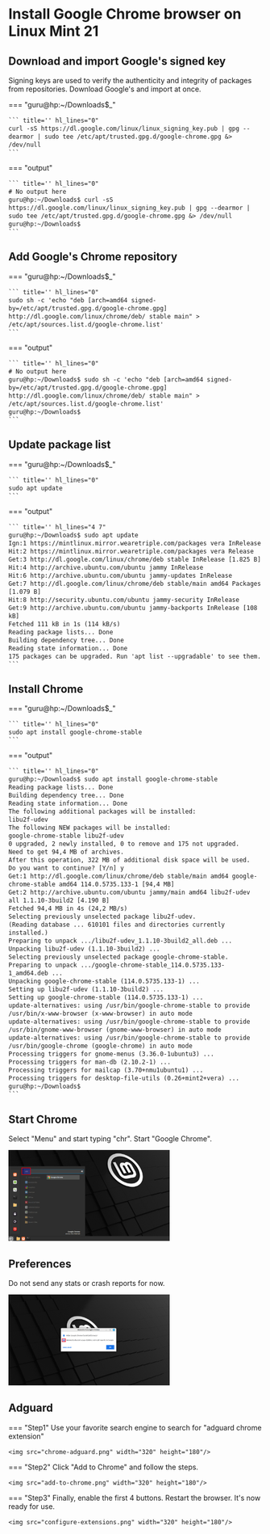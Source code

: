 # Install Google Chrome browser on Linux Mint 21

## Download and import Google's signed key
Signing keys are used to verify the authenticity and integrity of packages from repositories. Download Google's and import at once.

=== "guru@hp:~/Downloads$_"

    ``` title='' hl_lines="0"
    curl -sS https://dl.google.com/linux/linux_signing_key.pub | gpg --dearmor | sudo tee /etc/apt/trusted.gpg.d/google-chrome.gpg &> /dev/null
    ```

=== "output"

    ``` title='' hl_lines="0"
    # No output here
    guru@hp:~/Downloads$ curl -sS https://dl.google.com/linux/linux_signing_key.pub | gpg --dearmor | sudo tee /etc/apt/trusted.gpg.d/google-chrome.gpg &> /dev/null
    guru@hp:~/Downloads$
    ```

## Add Google's Chrome repository

=== "guru@hp:~/Downloads$_"

    ``` title='' hl_lines="0"
    sudo sh -c 'echo "deb [arch=amd64 signed-by=/etc/apt/trusted.gpg.d/google-chrome.gpg] http://dl.google.com/linux/chrome/deb/ stable main" > /etc/apt/sources.list.d/google-chrome.list'
    ```

=== "output"

    ``` title='' hl_lines="0"
    # No output here
    guru@hp:~/Downloads$ sudo sh -c 'echo "deb [arch=amd64 signed-by=/etc/apt/trusted.gpg.d/google-chrome.gpg] http://dl.google.com/linux/chrome/deb/ stable main" > /etc/apt/sources.list.d/google-chrome.list'
    guru@hp:~/Downloads$ 
    ```

## Update package list

=== "guru@hp:~/Downloads$_"

    ``` title='' hl_lines="0"
    sudo apt update
    ```

=== "output"

    ``` title='' hl_lines="4 7"
    guru@hp:~/Downloads$ sudo apt update
    Ign:1 https://mintlinux.mirror.wearetriple.com/packages vera InRelease
    Hit:2 https://mintlinux.mirror.wearetriple.com/packages vera Release                                        
    Get:3 http://dl.google.com/linux/chrome/deb stable InRelease [1.825 B]                                      
    Hit:4 http://archive.ubuntu.com/ubuntu jammy InRelease                                                        
    Hit:6 http://archive.ubuntu.com/ubuntu jammy-updates InRelease             
    Get:7 http://dl.google.com/linux/chrome/deb stable/main amd64 Packages [1.079 B]
    Hit:8 http://security.ubuntu.com/ubuntu jammy-security InRelease                
    Get:9 http://archive.ubuntu.com/ubuntu jammy-backports InRelease [108 kB]
    Fetched 111 kB in 1s (114 kB/s)    
    Reading package lists... Done
    Building dependency tree... Done
    Reading state information... Done
    175 packages can be upgraded. Run 'apt list --upgradable' to see them.
    ```

## Install Chrome


=== "guru@hp:~/Downloads$_"

    ``` title='' hl_lines="0"
    sudo apt install google-chrome-stable
    ```

=== "output"

    ``` title='' hl_lines="0"
    guru@hp:~/Downloads$ sudo apt install google-chrome-stable
    Reading package lists... Done
    Building dependency tree... Done
    Reading state information... Done
    The following additional packages will be installed:
    libu2f-udev
    The following NEW packages will be installed:
    google-chrome-stable libu2f-udev
    0 upgraded, 2 newly installed, 0 to remove and 175 not upgraded.
    Need to get 94,4 MB of archives.
    After this operation, 322 MB of additional disk space will be used.
    Do you want to continue? [Y/n] y
    Get:1 http://dl.google.com/linux/chrome/deb stable/main amd64 google-chrome-stable amd64 114.0.5735.133-1 [94,4 MB]
    Get:2 http://archive.ubuntu.com/ubuntu jammy/main amd64 libu2f-udev all 1.1.10-3build2 [4.190 B]
    Fetched 94,4 MB in 4s (24,2 MB/s)                                                 
    Selecting previously unselected package libu2f-udev.
    (Reading database ... 610101 files and directories currently installed.)
    Preparing to unpack .../libu2f-udev_1.1.10-3build2_all.deb ...
    Unpacking libu2f-udev (1.1.10-3build2) ...
    Selecting previously unselected package google-chrome-stable.
    Preparing to unpack .../google-chrome-stable_114.0.5735.133-1_amd64.deb ...
    Unpacking google-chrome-stable (114.0.5735.133-1) ...
    Setting up libu2f-udev (1.1.10-3build2) ...
    Setting up google-chrome-stable (114.0.5735.133-1) ...
    update-alternatives: using /usr/bin/google-chrome-stable to provide /usr/bin/x-www-browser (x-www-browser) in auto mode
    update-alternatives: using /usr/bin/google-chrome-stable to provide /usr/bin/gnome-www-browser (gnome-www-browser) in auto mode
    update-alternatives: using /usr/bin/google-chrome-stable to provide /usr/bin/google-chrome (google-chrome) in auto mode
    Processing triggers for gnome-menus (3.36.0-1ubuntu3) ...
    Processing triggers for man-db (2.10.2-1) ...
    Processing triggers for mailcap (3.70+nmu1ubuntu1) ...
    Processing triggers for desktop-file-utils (0.26+mint2+vera) ...
    guru@hp:~/Downloads$ 
    ```

## Start Chrome
Select "Menu" and start typing "chr". Start "Google Chrome".

<img src="menu-chrome.png" width="320" height="180"/>


## Preferences
Do not send any stats or crash reports for now.

<img src="no-stats.png" width="320" height="180"/>

## Adguard

=== "Step1"
    Use your favorite search engine to search for "adguard chrome extension"

    <img src="chrome-adguard.png" width="320" height="180"/>

=== "Step2"
    Click "Add to Chrome" and follow the steps.

    <img src="add-to-chrome.png" width="320" height="180"/>

=== "Step3"
    Finally, enable the first 4 buttons. Restart the browser. It's now ready for use.

    <img src="configure-extensions.png" width="320" height="180"/>



